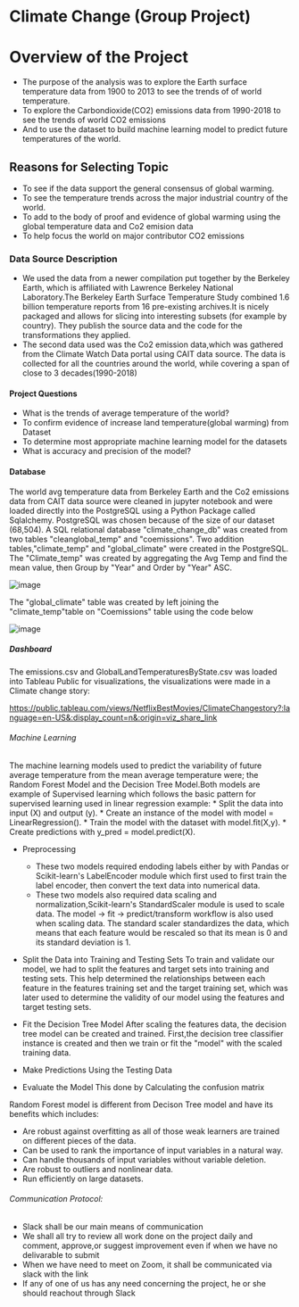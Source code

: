 # Climate Change (Group Project)

# Overview of the Project
  * The purpose of the analysis was to explore the Earth surface temperature data from 1900 to 2013 to see the trends of 
    of world temperature.
  * To explore the Carbondioxide(CO2) emissions data from 1990-2018 to see the trends of world CO2 emissions
  * And to use the dataset to build machine learning model to predict future temperatures of the world.
    
## Reasons for Selecting Topic
  * To see if the data support the general consensus of global warming.
  * To see the temperature trends across the major industrial country of the world.
  * To add to the body of proof and evidence of global warming using the global temperature data and Co2 emision data
  * To help focus the world on major contributor CO2 emissions
  

### Data Source Description
   * We used the data from a newer compilation put together by the Berkeley Earth, which is affiliated with Lawrence Berkeley
     National Laboratory.The Berkeley Earth Surface Temperature Study combined 1.6 billion temperature reports from 16 
     pre-existing archives.It is nicely packaged and allows for slicing into interesting subsets (for example by country). 
     They publish the source data and the code for the transformations they applied.
   * The second data used was the Co2 emission data,which was gathered from the Climate Watch Data portal using CAIT data source.
     The data is collected for all the countries around the world, while covering a span of close to 3 decades(1990-2018)

#### Project Questions
   * What is the trends of  average temperature of the world?
   * To confirm evidence of increase land temperature(global warming) from  Dataset
   * To determine most appropriate machine learning model for the datasets
   * What is accuracy and precision of the model?

#### Database 
  The world avg temperature data from Berkeley Earth and the Co2 emissions data from CAIT data source were cleaned 
  in jupyter notebook and were loaded directly into the PostgreSQL using a Python Package called Sqlalchemy.
  PostgreSQL was chosen because of the size of our dataset (68,504).
  A SQL relational database "climate_change_db" was created from two tables "cleanglobal_temp" and "coemissions".
  Two addition tables,"climate_temp" and "global_climate" were created in the PostgreSQL.
  The "Climate_temp" was created by aggregating the Avg Temp and find the mean value, then Group by "Year" and Order by "Year" ASC.
 
 ![image](https://user-images.githubusercontent.com/64270455/211418016-7df96bea-0c8e-4703-870a-e6b5bd98d6b5.png)

  The "global_climate" table was created by left joining the "climate_temp"table on "Coemissions" table using the code below
 
 ![image](https://user-images.githubusercontent.com/64270455/211419498-5d13ea77-02ff-429e-8c19-6d97b39a6228.png)

 
##### Dashboard
 The emissions.csv and GlobalLandTemperaturesByState.csv was loaded into Tableau Public for visualizations, 
 the visualizations were made in a Climate change story:
     
 https://public.tableau.com/views/NetflixBestMovies/ClimateChangestory?:language=en-US&:display_count=n&:origin=viz_share_link
 
 
###### Machine Learning
   The machine learning models used to predict the variability of future average temperature from the mean average temperature were;
   the Random Forest Model and the Decision Tree Model.Both models are example of Supervised learning which follows
   the basic pattern for supervised learning used in linear regression example:
     * Split the data into input (X) and output (y).
     * Create an instance of the model with model = LinearRegression().
     * Train the model with the dataset with model.fit(X,y).
     * Create predictions with y_pred = model.predict(X).
   
 * Preprocessing
   * These two models required endoding labels either by with Pandas or Scikit-learn's LabelEncoder module
     which first used to first train the label encoder, then convert the text data into numerical data.
   * These two models also required data scaling and normalization,Scikit-learn's StandardScaler module is used to scale data.
   The model -> fit -> predict/transform workflow is also used when scaling data. The standard scaler standardizes the data,
   which means that each feature would be rescaled so that its mean is 0 and its standard deviation is 1.
   
* Split the Data into Training and Testing Sets
   To train and validate our model, we had to split the features and target sets into training and testing sets.
   This  help determined the relationships between each feature in the features training set and the target training set,
   which was later used to determine the validity of our model using the features and target testing sets.
   
* Fit the Decision Tree Model
   After scaling the features data, the decision tree model can be created and trained. First,the decision tree classifier 
   instance is created and then we train or fit the "model" with the scaled training data.
   
* Make Predictions Using the Testing Data
   
* Evaluate the Model
  This done by  Calculating the confusion matrix
   
 Random Forest model is different from Decison Tree model and have its benefits which includes:
   * Are robust against overfitting as all of those weak learners are trained on different pieces of the data.
   * Can be used to rank the importance of input variables in a natural way.
   * Can handle thousands of input variables without variable deletion.
   * Are robust to outliers and nonlinear data.
   * Run efficiently on large datasets.
   
 ###### Communication Protocol:
  * Slack shall be our main means of communication
  * We shall all try to review all work done on the project daily and comment, approve,or suggest improvement even if when we 
    have no delivarable to submit
  * When we have need to meet on Zoom, it shall be communicated via slack with the link
  * If any of one of us has any need  concerning the project, he or she should reachout through Slack     



